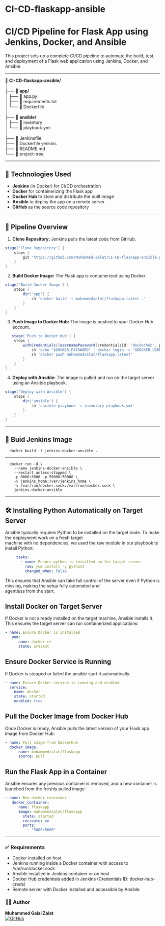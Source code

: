 # CI-CD-flaskapp-ansible
# CI/CD Pipeline for Flask App using Jenkins, Docker, and Ansible

This project sets up a complete CI/CD pipeline to automate the build, test, and deployment of a Flask web application using Jenkins, Docker, and Ansible.

---

📁 **CI-CD-flaskapp-ansible/**  
│  
├── 📁 **app/**  
│   ├── 📄 app.py  
│   ├── 📄 requirements.txt  
│   └── 📄 Dockerfile  
│  
├── 📁 **ansible/**  
│   ├── 📄 inventory  
│   └── 📄 playbook.yml  
│  
├── 📄 Jenkinsfile  
├── 📄 Dockerfile-jenkins  
├── 📄 README.md  
└── 📄 project-tree  

---

## 🔧 Technologies Used

- **Jenkins** (in Docker) for CI/CD orchestration
- **Docker** for containerizing the Flask app
- **Docker Hub** to store and distribute the built image
- **Ansible** to deploy the app on a remote server
- **GitHub** as the source code repository

---

## 🚀 Pipeline Overview

1. **Clone Repository:** Jenkins pulls the latest code from GitHub.
```groovy
stage('Clone Repository') {
    steps {
        git 'https://github.com/Muhammed-Zalat/CI-CD-flaskapp-ansible.git'
    }
}
```
2. **Build Docker Image:** The Flask app is containerized using Docker
```groovy
stage('Build Docker Image') {
    steps {
        dir('app') {
            sh 'docker build -t muhammedzalat/flaskapp:latest .'
        }
    }
}

```
3. **Push Image to Docker Hub:** The image is pushed to your Docker Hub account.
```groovy
   stage('Push to Docker Hub') {
    steps {
        withCredentials([usernamePassword(credentialsId: 'dockerhub', passwordVariable: 'DOCKER_PASSWORD', usernameVariable: 'DOCKER_USERNAME')]) {
            sh 'echo "$DOCKER_PASSWORD" | docker login -u "$DOCKER_USERNAME" --password-stdin'
            sh 'docker push muhammedzalat/flaskapp:latest'
        }
    }
}
```
4. **Deploy with Ansible:** The image is pulled and run on the target server using an Ansible playbook.
```groovy
stage('Deploy with Ansible') {
    steps {
        dir('ansible') {
            sh 'ansible-playbook -i inventory playbook.yml'
        }
    }
}
```
---
## 🐳 Buid Jenkins Image
      docker build -t jenkins-docker-ansible .

---

      docker run -d \
        --name jenkins-docker-ansible \
        --restart unless-stopped \
        -p 8080:8080 -p 50000:50000 \
        -v jenkins_home:/var/jenkins_home \
        -v /var/run/docker.sock:/var/run/docker.sock \
        jenkins-docker-ansible
  
  ---
  
## 🛠️ Installing Python Automatically on Target Server
  Ansible typically requires Python to be installed on the target node. To make the deployment work on a fresh target       
  machine with no dependencies, we used the raw module in our playbook to install Python:
```yaml
     tasks:
       - name: Ensure python is installed on the target server
         raw: yum install -y python3
         changed_when: false
```      
  This ensures that Ansible can take full control of the server even if Python is missing, making the setup fully automated and   
  agentless from the start.

## Install Docker on Target Server
  If Docker is not already installed on the target machine, Ansible installs it. This ensures the target server can run       containerized applications:
```yaml
- name: Ensure Docker is installed
   yum:
      name: docker-ce
      state: present
```
## Ensure Docker Service is Running
   If Docker is stopped or failed the ansible start it automatically:
```yaml
- name: Ensure Docker service is running and enabled
  service:
    name: docker
    state: started
    enabled: true
```

## Pull the Docker Image from Docker Hub
Once Docker is ready, Ansible pulls the latest version of your Flask app image from Docker Hub:
```yaml
- name: Pull image from DockerHub
  docker_image:
      name: muhammedzalat/flaskapp
      source: pull
```
## Run the Flask App in a Container
Ansible ensures any previous container is removed, and a new container is launched from the freshly pulled image:
```yaml
- name: Run docker container
   docker_container:
      name: flaskapp
      image: muhammedzalat/flaskapp
        state: started
        recreate: no
        ports:
          - "5000:5000"
```
  ---
  
### ✅ Requirements
- Docker installed on host
- Jenkins running inside a Docker container with access to /var/run/docker.sock
- Ansible installed in Jenkins container or on host
- Docker Hub credentials added in Jenkins (Credentials ID: docker-hub-creds)
- Remote server with Docker installed and accessible by Ansible

### 👨‍💻 **Author**  
**Muhammed Galal Zalat**  
[![GitHub](https://img.shields.io/badge/GitHub-@Muhammed--Zalat-181717?style=flat&logo=github)](https://github.com/Muhammed-Zalat)  
